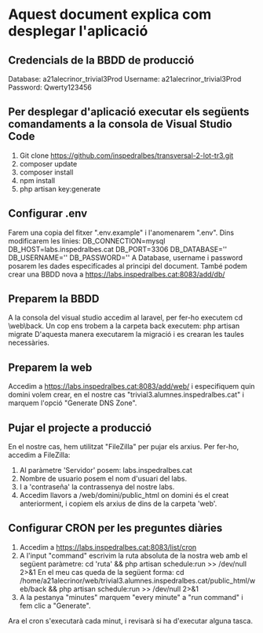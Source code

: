 # Aquest document explica com desplegar l'aplicació

## Credencials de la BBDD de producció 
Database: a21alecrinor_trivial3Prod
Username: a21alecrinor_trivial3Prod
Password: Qwerty123456

## Per desplegar d'aplicació executar els següents comandaments a la consola de Visual Studio Code
1. Git clone https://github.com/inspedralbes/transversal-2-lot-tr3.git
2. composer update
3. composer install
4. npm install
5. php artisan key:generate

## Configurar .env
Farem una copia del fitxer ".env.example" i l'anomenarem ".env".
Dins modificarem les línies:
    DB_CONNECTION=mysql
    DB_HOST=labs.inspedralbes.cat
    DB_PORT=3306
    DB_DATABASE=''
    DB_USERNAME=''
    DB_PASSWORD=''
A Database, username i password posarem les dades especifícades al principi del document. 
També podem crear una BBDD nova a https://labs.inspedralbes.cat:8083/add/db/ 

## Preparem la BBDD
A la consola del visual studio accedim al laravel, per fer-ho executem cd \web\back.
Un cop ens trobem a la carpeta back executem: php artisan migrate
D'aquesta manera executarem la migració i es crearan les taules necessàries.

## Preparem la web
Accedim a https://labs.inspedralbes.cat:8083/add/web/ i especifiquem quin domini volem crear, en el nostre cas "trivial3.alumnes.inspedralbes.cat" i marquem l'opció "Generate DNS Zone".

## Pujar el projecte a producció
En el nostre cas, hem utilitzat "FileZilla" per pujar els arxius.
Per fer-ho, accedim a FileZilla:
1. Al paràmetre 'Servidor' posem: labs.inspedralbes.cat
2. Nombre de usuario posem el nom d'usuari del labs. 
3. I a 'contraseña' la contrassenya del nostre labs.
4. Accedim llavors a /web/domini/public_html on domini és el creat anteriorment, i copiem els arxius de dins de la carpeta 'web'.

## Configurar CRON per les preguntes diàries
1. Accedim a https://labs.inspedralbes.cat:8083/list/cron
2. A l'input "command" escrivim la ruta absoluta de la nostra web amb el següent paràmetre:
    cd 'ruta' && php artisan schedule:run >> /dev/null 2>&1
En el meu cas queda de la següent forma: cd /home/a21alecrinor/web/trivial3.alumnes.inspedralbes.cat/public_html/web/back && php artisan schedule:run >> /dev/null 2>&1
3. A la pestanya "minutes" marquem "every minute" a "run command" i fem clic a "Generate".

Ara el cron s'executarà cada minut, i revisarà si ha d'executar alguna tasca.